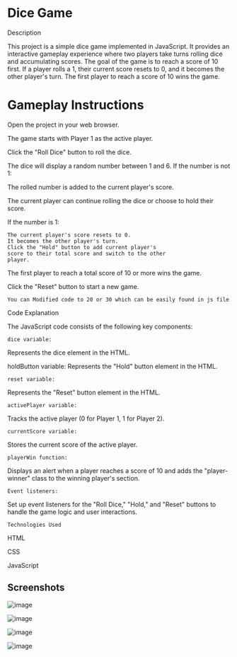 
# Dice Game

Description

This project is a simple dice game implemented in JavaScript. It provides an interactive gameplay experience where two players take turns rolling dice and accumulating scores. The goal of the game is to reach a score of 10 first. If a player rolls a 1, their current score resets to 0, and it becomes the other player's turn. The first player to reach a score of 10 wins the game.

# Gameplay Instructions

Open the project in your web browser.

The game starts with Player 1 as the active player.

Click the "Roll Dice" button to roll the dice.

The dice will display a random number between 1 and 6.
If the number is not 1:

The rolled number is added to the current player's score.

The current player can continue rolling the dice or choose to hold their score.

If the number is 1:

    The current player's score resets to 0.
    It becomes the other player's turn.
    Click the "Hold" button to add current player's 
    score to their total score and switch to the other
    player.
The first player to reach a total score of 10 or more wins the game.

Click the "Reset" button to start a new game.

    You can Modified code to 20 or 30 which can be easily found in js file

Code Explanation

The JavaScript code consists of the following key components:

    dice variable: 

Represents the dice element in the HTML.

holdButton variable: Represents the "Hold" button element in the HTML.

    reset variable: 

Represents the "Reset" button element in the HTML.

    activePlayer variable: 

Tracks the active player 
(0 for Player 1, 1 for Player 2).

    currentScore variable: 
Stores the current score of the active player.

    playerWin function: 
Displays an alert when a player reaches a score of 10 and adds the "player-winner" class to the winning player's section.


    Event listeners: 
Set up event listeners for the "Roll Dice," "Hold," and "Reset" buttons to handle the game logic and user interactions.


    Technologies Used

HTML


CSS

JavaScript

## Screenshots

![image](https://github.com/Dinesh0204/Roll-and-Win/assets/72650101/58c16670-ab84-4c13-b49d-4e8a092e7b04)


![image](https://github.com/Dinesh0204/Roll-and-Win/assets/72650101/edee6998-3234-472c-9db3-604d4ae0c964)


![image](https://github.com/Dinesh0204/Roll-and-Win/assets/72650101/ac1a14c3-4ca2-40c0-b398-7ce70ffbb0d8)


![image](https://github.com/Dinesh0204/Roll-and-Win/assets/72650101/9c0e8367-1193-4b2a-a99b-6e4a6c1494df)


